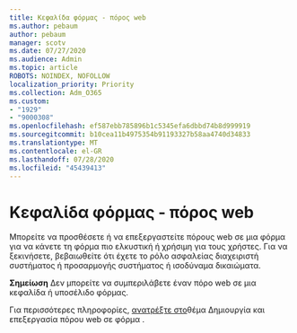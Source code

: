 ```yaml
---
title: Κεφαλίδα φόρμας - πόρος web
ms.author: pebaum
author: pebaum
manager: scotv
ms.date: 07/27/2020
ms.audience: Admin
ms.topic: article
ROBOTS: NOINDEX, NOFOLLOW
localization_priority: Priority
ms.collection: Adm_O365
ms.custom:
- "1929"
- "9000308"
ms.openlocfilehash: ef587ebb785896b1c5345efa6dbbd74b8d999919
ms.sourcegitcommit: b10cea11b4975354b91193327b58aa4740d34833
ms.translationtype: MT
ms.contentlocale: el-GR
ms.lasthandoff: 07/28/2020
ms.locfileid: "45439413"
---
```

# <a name="form-header---web-resource"></a>Κεφαλίδα φόρμας - πόρος web

Μπορείτε να προσθέσετε ή να επεξεργαστείτε πόρους web σε μια φόρμα για να κάνετε τη φόρμα πιο ελκυστική ή χρήσιμη για τους χρήστες. Για να ξεκινήσετε, βεβαιωθείτε ότι έχετε το ρόλο ασφαλείας διαχειριστή συστήματος ή προσαρμογής συστήματος ή ισοδύναμα δικαιώματα.  

**Σημείωση** Δεν μπορείτε να συμπεριλάβετε έναν πόρο web σε μια κεφαλίδα ή υποσέλιδο φόρμας.

Για περισσότερες πληροφορίες, [ανατρέξτε στο](https://docs.microsoft.com/dynamics365/customer-engagement/customize/create-edit-web-resources#create-and-edit-a-web-resource-on-a-form)θέμα Δημιουργία και επεξεργασία πόρου web σε φόρμα .